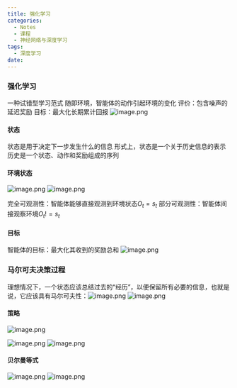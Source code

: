```yaml
---
title: 强化学习
categories:
  - Notes
  - 课程
  - 神经网络与深度学习
tags:
  - 深度学习
date:
---
```

### 强化学习
一种试错型学习范式
随即环境，智能体的动作引起环境的变化
评价：包含噪声的延迟奖励
目标：最大化长期累计回报
![image.png](https://cdn.jsdelivr.net/gh/zhengyangWang1/image@main/img/20231116102158.png)

#### 状态
状态是用于决定下一步发生什么的信息
形式上，状态是一个关于历史信息的表示
历史是一个状态、动作和奖励组成的序列

#### 环境状态
![image.png](https://cdn.jsdelivr.net/gh/zhengyangWang1/image@main/img/20231116102437.png)
![image.png](https://cdn.jsdelivr.net/gh/zhengyangWang1/image@main/img/20231116102701.png)


完全可观测性：智能体能够直接观测到环境状态$O_t = s_t$
部分可观测性：智能体间接观察环境$O_t != s_t$

#### 目标
智能体的目标：最大化其收到的奖励总和
![image.png](https://cdn.jsdelivr.net/gh/zhengyangWang1/image@main/img/20231116103205.png)


### 马尔可夫决策过程
理想情况下，一个状态应该总结过去的“经历”，以便保留所有必要的信息，也就是说，它应该具有马尔可夫性：![image.png](https://cdn.jsdelivr.net/gh/zhengyangWang1/image@main/img/20231116103615.png)
![image.png](https://cdn.jsdelivr.net/gh/zhengyangWang1/image@main/img/20231116104447.png)

#### 策略
![image.png](https://cdn.jsdelivr.net/gh/zhengyangWang1/image@main/img/20231116104526.png)

![image.png](https://cdn.jsdelivr.net/gh/zhengyangWang1/image@main/img/20231116105033.png)
![image.png](https://cdn.jsdelivr.net/gh/zhengyangWang1/image@main/img/20231116105039.png)

#### 贝尔曼等式
![image.png](https://cdn.jsdelivr.net/gh/zhengyangWang1/image@main/img/20231116105248.png)
![image.png](https://cdn.jsdelivr.net/gh/zhengyangWang1/image@main/img/20231116105313.png)
